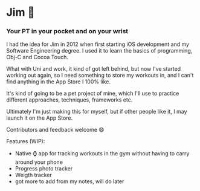 
# Jim :muscle:
### Your PT in your pocket and on your wrist

I had the idea for Jim in 2012 when first starting iOS development and my Software Engineering degree. I used it to learn the basics of programming, Obj-C and Cocoa Touch.

What with Uni and work, it kind of got left behind, but now I've started working out again, so I need something to store my workouts in, and I can't find anything in the App Store I 100% like. 

It's kind of going to be a pet project of mine, which I'll use to practice different approaches, techniques, frameworks etc.

Ultimately I'm just making this for myself, but if other people like it, I may launch it on the App Store.

Contributors and feedback welcome :smile:


Features (WIP):
- Native :watch: app for tracking workouts in the gym without having to carry around your phone
- Progress photo tracker
- Weigth tracker
- got more to add from my notes, will do later
